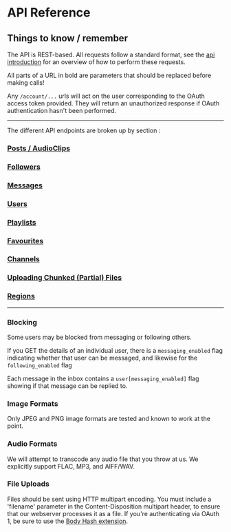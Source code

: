 # API Reference #

## Things to know / remember ##

The API is REST-based.   All requests follow a standard format, see the [api introduction](https://github.com/audioboom/api/blob/master/sections/request_formats.md) for an overview of how to perform these requests.

All parts of a URL in bold are parameters that should be replaced before making calls!

Any `/account/...` urls will act on the user corresponding to the OAuth access token provided. They will return an unauthorized response if OAuth authentication hasn't been performed.

----

The different API endpoints are broken up by section :

### [Posts / AudioClips](https://github.com/audioboom/api/blob/master/sections/audio_clips.md)
### [Followers](https://github.com/audioboom/api/blob/master/sections/followers.md)
### [Messages](https://github.com/audioboom/api/blob/master/sections/messages.md)
### [Users](https://github.com/audioboom/api/blob/master/sections/users.md)
### [Playlists](https://github.com/audioboom/api/blob/master/sections/playlists.md)
### [Favourites](https://github.com/audioboom/api/blob/master/sections/favourites.md)
### [Channels](https://github.com/audioboom/api/blob/master/sections/channels.md)
### [Uploading Chunked (Partial) Files](https://github.com/audioboom/api/blob/master/sections/chunked_attachments.md)
### [Regions](https://github.com/audioboom/api/blob/master/sections/regions.md)

----


### Blocking ###
Some users may be blocked from messaging or following others.

If you GET the details of an individual user, there is a `messaging_enabled` flag indicating whether that user can be messaged, and likewise for the `following_enabled` flag

Each message in the inbox contains a `user[messaging_enabled]` flag showing if that message can be replied to.



### Image Formats ###
Only JPEG and PNG image formats are tested and known to work at the point.

### Audio Formats ###
We will attempt to transcode any audio file that you throw at us.  We explicitly support FLAC, MP3, and AIFF/WAV.

### File Uploads ###

Files should be sent using HTTP multipart encoding.  You must include a 'filename' parameter in the Content-Disposition multipart header, to ensure that our webserver processes it as a file.  If you're authenticating via OAuth 1, be sure to use the [Body Hash extension](https://tools.ietf.org/html/draft-eaton-oauth-bodyhash-00).
